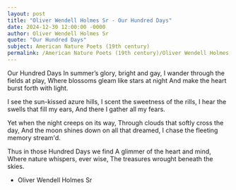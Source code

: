 ```yaml
---
layout: post
title: "Oliver Wendell Holmes Sr - Our Hundred Days"
date: 2024-12-30 12:00:00 -0000
author: Oliver Wendell Holmes Sr
quote: "Our Hundred Days"
subject: American Nature Poets (19th century)
permalink: /American Nature Poets (19th century)/Oliver Wendell Holmes Sr/Oliver Wendell Holmes Sr - Our Hundred Days
---
```


Our Hundred Days
In summer’s glory, bright and gay,
I wander through the fields at play,
Where blossoms gleam like stars at night
And make the heart burst forth with light.

I see the sun-kissed azure hills,
I scent the sweetness of the rills,
I hear the swells that fill my ears,
And there I gather all my fears.

Yet when the night creeps on its way,
Through clouds that softly cross the day,
And the moon shines down on all that dreamed,
I chase the fleeting memory stream'd.

Thus in those Hundred Days we find
A glimmer of the heart and mind,
Where nature whispers, ever wise,
The treasures wrought beneath the skies.

- Oliver Wendell Holmes Sr
